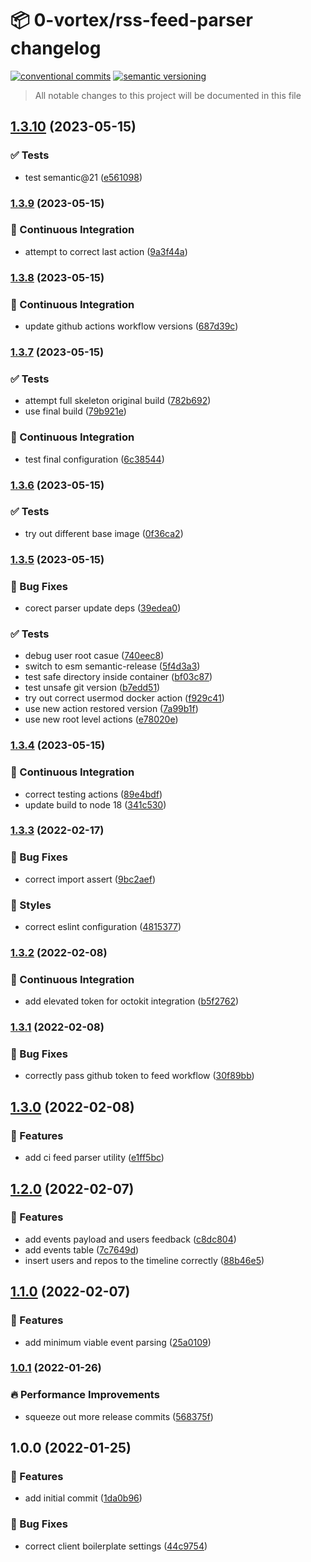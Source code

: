 # 📦 0-vortex/rss-feed-parser changelog

[![conventional commits](https://img.shields.io/badge/conventional%20commits-1.0.0-yellow.svg)](https://conventionalcommits.org)
[![semantic versioning](https://img.shields.io/badge/semantic%20versioning-2.0.0-green.svg)](https://semver.org)

> All notable changes to this project will be documented in this file

## [1.3.10](https://github.com/0-vortex/rss-feed-parser/compare/v1.3.9...v1.3.10) (2023-05-15)


### ✅ Tests

* test semantic@21 ([e561098](https://github.com/0-vortex/rss-feed-parser/commit/e561098caad6b1a29f3477e6da7aff7e607b12de))

### [1.3.9](https://github.com/0-vortex/rss-feed-parser/compare/v1.3.8...v1.3.9) (2023-05-15)


### 🔁 Continuous Integration

* attempt to correct last action ([9a3f44a](https://github.com/0-vortex/rss-feed-parser/commit/9a3f44aa983557666b84b2d88a395a74be3a61cd))

### [1.3.8](https://github.com/0-vortex/rss-feed-parser/compare/v1.3.7...v1.3.8) (2023-05-15)


### 🔁 Continuous Integration

* update github actions workflow versions ([687d39c](https://github.com/0-vortex/rss-feed-parser/commit/687d39c73c6876b4752e9de46bd5b9cd0b77a2d8))

### [1.3.7](https://github.com/0-vortex/rss-feed-parser/compare/v1.3.6...v1.3.7) (2023-05-15)


### ✅ Tests

* attempt full skeleton original build ([782b692](https://github.com/0-vortex/rss-feed-parser/commit/782b6922308aecaa38cab9e0c3c10b6bf33c2486))
* use final build ([79b921e](https://github.com/0-vortex/rss-feed-parser/commit/79b921ebc2cb64c22ae9506b7cb834d1c1de006c))


### 🔁 Continuous Integration

* test final configuration ([6c38544](https://github.com/0-vortex/rss-feed-parser/commit/6c385441463553bd8379d3a30cc25aef608fb680))

### [1.3.6](https://github.com/0-vortex/rss-feed-parser/compare/v1.3.5...v1.3.6) (2023-05-15)


### ✅ Tests

* try out different base image ([0f36ca2](https://github.com/0-vortex/rss-feed-parser/commit/0f36ca2b86915e78a9eecbed711b484a7df02829))

### [1.3.5](https://github.com/0-vortex/rss-feed-parser/compare/v1.3.4...v1.3.5) (2023-05-15)


### 🐛 Bug Fixes

* corect parser update deps ([39edea0](https://github.com/0-vortex/rss-feed-parser/commit/39edea09c76409e5934cc144723317634f6bfaca))


### ✅ Tests

* debug user root casue ([740eec8](https://github.com/0-vortex/rss-feed-parser/commit/740eec84bb68eb97202dd50e5bc6a90015a5fe43))
* switch to esm semantic-release ([5f4d3a3](https://github.com/0-vortex/rss-feed-parser/commit/5f4d3a3ab41c5a032b73a2ca4865defcb6aff9d2))
* test safe directory inside container ([bf03c87](https://github.com/0-vortex/rss-feed-parser/commit/bf03c876bfec7ae52d069df17d575e104d83443c))
* test unsafe git version ([b7edd51](https://github.com/0-vortex/rss-feed-parser/commit/b7edd515b5861db73ac33a0e083c5b16d74c326f))
* try out correct usermod docker action ([f929c41](https://github.com/0-vortex/rss-feed-parser/commit/f929c41f1522265d60b99ed0d31251f7b191e459))
* use new action restored version ([7a99b1f](https://github.com/0-vortex/rss-feed-parser/commit/7a99b1f95115bf117f1385f2ad62203f55b91a96))
* use new root level actions ([e78020e](https://github.com/0-vortex/rss-feed-parser/commit/e78020ee9e0eb1dbb55017a83c8344bc34ed19e6))

### [1.3.4](https://github.com/0-vortex/rss-feed-parser/compare/v1.3.3...v1.3.4) (2023-05-15)


### 🔁 Continuous Integration

* correct testing actions ([89e4bdf](https://github.com/0-vortex/rss-feed-parser/commit/89e4bdf55acaf3420fa4c52174d7a362170e149d))
* update build to node 18 ([341c530](https://github.com/0-vortex/rss-feed-parser/commit/341c530f1900eca0b84aa8a41a10a4ae7e063253))

### [1.3.3](https://github.com/0-vortex/rss-feed-parser/compare/v1.3.2...v1.3.3) (2022-02-17)


### 🐛 Bug Fixes

* correct import assert ([9bc2aef](https://github.com/0-vortex/rss-feed-parser/commit/9bc2aeff411723516f307570ebff20250ff2e962))


### 🎨 Styles

* correct eslint configuration ([4815377](https://github.com/0-vortex/rss-feed-parser/commit/4815377adafe5d2d82f4bf330e4f66d2e23a008a))

### [1.3.2](https://github.com/0-vortex/rss-feed-parser/compare/v1.3.1...v1.3.2) (2022-02-08)


### 🔁 Continuous Integration

* add elevated token for octokit integration ([b5f2762](https://github.com/0-vortex/rss-feed-parser/commit/b5f276203745c480b6e538494e63750989c272b0))

### [1.3.1](https://github.com/0-vortex/rss-feed-parser/compare/v1.3.0...v1.3.1) (2022-02-08)


### 🐛 Bug Fixes

* correctly pass github token to feed workflow ([30f89bb](https://github.com/0-vortex/rss-feed-parser/commit/30f89bb703e805d700d480653384f96119738bf3))

## [1.3.0](https://github.com/0-vortex/rss-feed-parser/compare/v1.2.0...v1.3.0) (2022-02-08)


### 🍕 Features

* add ci feed parser utility ([e1ff5bc](https://github.com/0-vortex/rss-feed-parser/commit/e1ff5bc6276c1292b87d9262a7ea4bd8e7c2cb74))

## [1.2.0](https://github.com/0-vortex/rss-feed-parser/compare/v1.1.0...v1.2.0) (2022-02-07)


### 🍕 Features

* add events payload and users feedback ([c8dc804](https://github.com/0-vortex/rss-feed-parser/commit/c8dc80472e47274208bae97c6937a1e25ef10dc9))
* add events table ([7c7649d](https://github.com/0-vortex/rss-feed-parser/commit/7c7649dd64956e71c947028054d36e228eb0bce3))
* insert users and repos to the timeline correctly ([88b46e5](https://github.com/0-vortex/rss-feed-parser/commit/88b46e56e9ff0f046345783b1ecc181d106c7fda))

## [1.1.0](https://github.com/0-vortex/rss-feed-parser/compare/v1.0.1...v1.1.0) (2022-02-07)


### 🍕 Features

* add minimum viable event parsing ([25a0109](https://github.com/0-vortex/rss-feed-parser/commit/25a01097f50e77ab37ea86cc0147246ce84265d3))

### [1.0.1](https://github.com/0-vortex/rss-feed-parser/compare/v1.0.0...v1.0.1) (2022-01-26)


### 🔥 Performance Improvements

* squeeze out more release commits ([568375f](https://github.com/0-vortex/rss-feed-parser/commit/568375f04429c5aea3d95f60de599760521e3169))

## 1.0.0 (2022-01-25)


### 🍕 Features

* add initial commit ([1da0b96](https://github.com/0-vortex/rss-feed-parser/commit/1da0b96edf717fb186d7511824b606aaafb30b3e))


### 🐛 Bug Fixes

* correct client boilerplate settings ([44c9754](https://github.com/0-vortex/rss-feed-parser/commit/44c9754f92b9382426d77e565f5363b7ebc9f943))
